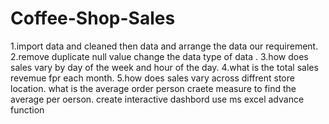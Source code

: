 # Coffee-Shop-Sales
1.import data and cleaned then data and arrange the data our requirement.
2.remove duplicate null value change the data type of data .
3.how does sales vary by day of the week and hour of the day.
4.what is the total sales revemue fpr each month.
5.how does sales vary across diffrent store location.
what is the average order person 
craete measure to find the average per oerson.
create interactive dashbord use ms excel advance function
